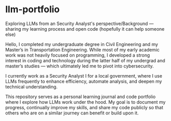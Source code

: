 # llm-portfolio
Exploring LLMs from an Security Analyst's perspective/Background — sharing my learning process and open code (hopefully it can help someone else)


Hello, I completed my undergraduate degree in Civil Engineering and my Master’s in Transportation Engineering. While most of my early academic work was not heavily focused on programming, I developed a strong interest in coding and technology during the latter half of my undergrad and master’s studies — which ultimately led me to pivot into cybersecurity.

I currently work as a Security Analyst I for a local government, where I use LLMs frequently to enhance efficiency, automate analysis, and deepen my technical understanding.

This repository serves as a personal learning journal and code portfolio where I explore how LLMs work under the hood. My goal is to document my progress, continually improve my skills, and share my code publicly so that others who are on a similar journey can benefit or build upon it.
